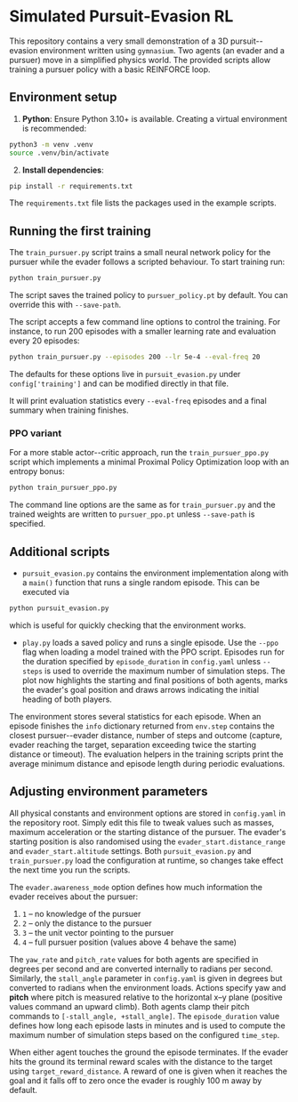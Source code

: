 # Simulated Pursuit-Evasion RL

This repository contains a very small demonstration of a 3D pursuit--evasion
environment written using `gymnasium`. Two agents (an evader and a pursuer)
move in a simplified physics world. The provided scripts allow training a
pursuer policy with a basic REINFORCE loop.

## Environment setup

1. **Python**: Ensure Python 3.10+ is available. Creating a virtual
environment is recommended:

```bash
python3 -m venv .venv
source .venv/bin/activate
```

2. **Install dependencies**:

```bash
pip install -r requirements.txt
```

The `requirements.txt` file lists the packages used in the example scripts.

## Running the first training

The `train_pursuer.py` script trains a small neural network policy for the
pursuer while the evader follows a scripted behaviour. To start training run:

```bash
python train_pursuer.py
```
The script saves the trained policy to `pursuer_policy.pt` by default. You can
override this with `--save-path`.

The script accepts a few command line options to control the training. For
instance, to run 200 episodes with a smaller learning rate and evaluation every
20 episodes:

```bash
python train_pursuer.py --episodes 200 --lr 5e-4 --eval-freq 20
```

The defaults for these options live in ``pursuit_evasion.py`` under
``config['training']`` and can be modified directly in that file.

It will print evaluation statistics every ``--eval-freq`` episodes and a final
summary when training finishes.

### PPO variant

For a more stable actor--critic approach, run the ``train_pursuer_ppo.py``
script which implements a minimal Proximal Policy Optimization loop with an
entropy bonus:

```bash
python train_pursuer_ppo.py
```
The command line options are the same as for ``train_pursuer.py`` and the
trained weights are written to ``pursuer_ppo.pt`` unless ``--save-path`` is
specified.

## Additional scripts

- `pursuit_evasion.py` contains the environment implementation along with a
  `main()` function that runs a single random episode. This can be executed via

```bash
python pursuit_evasion.py
```

which is useful for quickly checking that the environment works.

- `play.py` loads a saved policy and runs a single episode. Use the `--ppo`
  flag when loading a model trained with the PPO script. Episodes run for the
  duration specified by `episode_duration` in `config.yaml` unless `--steps` is
  used to override the maximum number of simulation steps.
  The plot now highlights the starting and final positions of both agents,
  marks the evader's goal position and draws arrows indicating the initial
  heading of both players.

The environment stores several statistics for each episode. When an episode
finishes the ``info`` dictionary returned from ``env.step`` contains the
closest pursuer--evader distance, number of steps and outcome (capture,
evader reaching the target, separation exceeding twice the starting distance or timeout). The evaluation helpers in the training
scripts print the average minimum distance and episode length during
periodic evaluations.

## Adjusting environment parameters

All physical constants and environment options are stored in
`config.yaml` in the repository root.  Simply edit this file to tweak
values such as masses, maximum acceleration or the starting distance of
the pursuer.  The evader's starting position is also randomised using
the `evader_start.distance_range` and `evader_start.altitude` settings.
Both `pursuit_evasion.py` and `train_pursuer.py` load the configuration
at runtime, so changes take effect the next time you run the scripts.

The `evader.awareness_mode` option defines how much information the
evader receives about the pursuer:

1. `1` – no knowledge of the pursuer
2. `2` – only the distance to the pursuer
3. `3` – the unit vector pointing to the pursuer
4. `4` – full pursuer position (values above 4 behave the same)

The `yaw_rate` and `pitch_rate` values for both agents are specified in
degrees per second and are converted internally to radians per second.
Similarly, the `stall_angle` parameter in `config.yaml` is given in
degrees but converted to radians when the environment loads. Actions
specify yaw and **pitch** where pitch is measured relative to the horizontal
x–y plane (positive values command an upward climb). Both agents clamp
their pitch commands to ``[-stall_angle, +stall_angle]``. The
`episode_duration` value defines how long each episode lasts in minutes and
is used to compute the maximum number of simulation steps based on the
configured `time_step`.

When either agent touches the ground the episode terminates. If the evader
hits the ground its terminal reward scales with the distance to the target
using ``target_reward_distance``. A reward of one is given when it reaches the
goal and it falls off to zero once the evader is roughly 100&nbsp;m away by
default.
